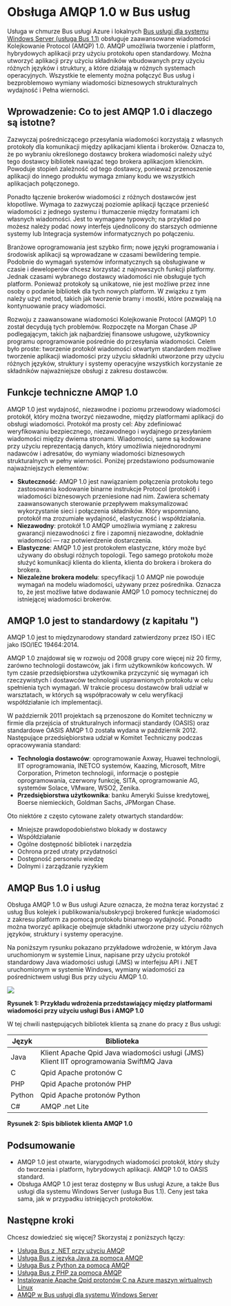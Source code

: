 <properties 
    pageTitle="Omówienie usług Bus AMQP | Microsoft Azure" 
    description="Informacje o używaniu zaawansowane wiadomości Kolejkowanie Protocol (AMQP) 1.0 platformy Azure." 
    services="service-bus" 
    documentationCenter=".net" 
    authors="sethmanheim" 
    manager="timlt" 
    editor=""/>

<tags 
    ms.service="service-bus" 
    ms.workload="na" 
    ms.tgt_pltfrm="na" 
    ms.devlang="multiple" 
    ms.topic="article" 
    ms.date="09/29/2016" 
    ms.author="sethm"/>



# <a name="amqp-10-support-in-service-bus"></a>Obsługa AMQP 1.0 w Bus usług

Usługa w chmurze Bus usługi Azure i lokalnych [Bus usługi dla systemu Windows Server (usługa Bus 1.1)](https://msdn.microsoft.com/library/dn282144.aspx) obsługuje zaawansowane wiadomości Kolejkowanie Protocol (AMQP) 1.0. AMQP umożliwia tworzenie i platform, hybrydowych aplikacji przy użyciu protokołu open standardowy. Można utworzyć aplikacji przy użyciu składników wbudowanych przy użyciu różnych języków i struktury, a które działają w różnych systemach operacyjnych. Wszystkie te elementy można połączyć Bus usług i bezproblemowo wymiany wiadomości biznesowych strukturalnych wydajność i Pełna wierności.

## <a name="introduction-what-is-amqp-10-and-why-is-it-important"></a>Wprowadzenie: Co to jest AMQP 1.0 i dlaczego są istotne?

Zazwyczaj pośredniczącego przesyłania wiadomości korzystają z własnych protokoły dla komunikacji między aplikacjami klienta i brokerów. Oznacza to, że po wybraniu określonego dostawcy brokera wiadomości należy użyć tego dostawcy bibliotek nawiązać tego brokera aplikacjom klienckim. Powoduje stopień zależność od tego dostawcy, ponieważ przenoszenie aplikacji do innego produktu wymaga zmiany kodu we wszystkich aplikacjach połączonego. 

Ponadto łączenie brokerów wiadomości z różnych dostawców jest kłopotliwe. Wymaga to zazwyczaj poziomie aplikacji łączące przenieść wiadomości z jednego systemu i tłumaczenie między formatami ich własnych wiadomości. Jest to wymagane typowych; na przykład po możesz należy podać nowy interfejs ujednolicony do starszych odmienne systemy lub Integracja systemów informatycznych po połączeniu.

Branżowe oprogramowania jest szybko firm; nowe języki programowania i środowisk aplikacji są wprowadzane w czasami bewildering tempie. Podobnie do wymagań systemów informatycznych są obsługiwane w czasie i deweloperów chcesz korzystać z najnowszych funkcji platformy. Jednak czasami wybranego dostawcy wiadomości nie obsługuje tych platform. Ponieważ protokoły są unikatowe, nie jest możliwe przez inne osoby o podanie bibliotek dla tych nowych platform. W związku z tym należy użyć metod, takich jak tworzenie bramy i mostki, które pozwalają na kontynuowanie pracy wiadomości.

Rozwoju z zaawansowane wiadomości Kolejkowanie Protocol (AMQP) 1.0 został decydują tych problemów. Rozpoczęte na Morgan Chase JP podlegającym, takich jak najbardziej finansowe usługowe, użytkownicy programu oprogramowanie pośrednie do przesyłania wiadomości. Celem było proste: tworzenie protokół wiadomości otwartym standardem możliwe tworzenie aplikacji wiadomości przy użyciu składniki utworzone przy użyciu różnych języków, struktury i systemy operacyjne wszystkich korzystanie ze składników najważniejsze obsługi z zakresu dostawców.

## <a name="amqp-10-technical-features"></a>Funkcje techniczne AMQP 1.0

AMQP 1.0 jest wydajność, niezawodne i poziomu przewodowy wiadomości protokół, który można tworzyć niezawodne, między platformami aplikacji do obsługi wiadomości. Protokół ma prosty cel: Aby zdefiniować weryfikowaniu bezpiecznego, niezawodnego i wydajnego przesyłaniem wiadomości między dwiema stronami. Wiadomości, same są kodowane przy użyciu reprezentacją danych, który umożliwia niejednorodnymi nadawców i adresatów, do wymiany wiadomości biznesowych strukturalnych w pełny wierności. Poniżej przedstawiono podsumowanie najważniejszych elementów:

*    **Skuteczność**: AMQP 1.0 jest nawiązaniem połączenia protokołu tego zastosowania kodowanie binarne instrukcje Protocol (protokół) i wiadomości biznesowych przeniesione nad nim. Zawiera schematy zaawansowanych sterowanie przepływem maksymalizować wykorzystanie sieci i połączenia składników. Który wspomniano, protokół ma zrozumiałe wydajność, elastyczność i współdziałania.
*    **Niezawodny**: protokół 1.0 AMQP umożliwia wymianę z zakresu gwarancji niezawodności z fire i zapomnij niezawodne, dokładnie wiadomości — raz potwierdzenie dostarczenia.
*    **Elastyczne**: AMQP 1.0 jest protokołem elastyczne, który może być używany do obsługi różnych topologii. Tego samego protokołu może służyć komunikacji klienta do klienta, klienta do brokera i brokera do brokera.
*    **Niezależne brokera modelu**: specyfikacji 1.0 AMQP nie powoduje wymagań na modelu wiadomości, używany przez pośrednika. Oznacza to, że jest możliwe łatwe dodawanie AMQP 1.0 pomocy technicznej do istniejącej wiadomości brokerów.

## <a name="amqp-10-is-a-standard-with-a-capital-s"></a>AMQP 1.0 jest to standardowy (z kapitału ")

AMQP 1.0 jest to międzynarodowy standard zatwierdzony przez ISO i IEC jako ISO/IEC 19464:2014.

AMQP 1.0 znajdował się w rozwoju od 2008 grupy core więcej niż 20 firmy, zarówno technologii dostawców, jak i firm użytkowników końcowych. W tym czasie przedsiębiorstwa użytkownika przyczynić się wymagań ich rzeczywistych i dostawców technologii usprawnionych protokołu w celu spełnienia tych wymagań. W trakcie procesu dostawców brali udział w warsztatach, w których są współpracowały w celu weryfikacji współdziałanie ich implementacji.

W październik 2011 projektach są przenoszone do Komitet techniczny w firmie dla przejścia of strukturalnych informacji standardy (OASIS) oraz standardowe OASIS AMQP 1.0 została wydana w październik 2012. Następujące przedsiębiorstwa udział w Komitet Techniczny podczas opracowywania standard:

*    **Technologia dostawców**: oprogramowanie Axway, Huawei technologii, IIT oprogramowania, INETCO systemów, Kaazing, Microsoft, Mitre Corporation, Primeton technologii, informacje o postępie oprogramowania, czerwony funkcję, SITA, oprogramowanie AG, systemów Solace, VMware, WSO2, Zenika.
*    **Przedsiębiorstwa użytkownika**: banku Ameryki Suisse kredytowej, Boerse niemieckich, Goldman Sachs, JPMorgan Chase.

Oto niektóre z często cytowane zalety otwartych standardów:

*    Mniejsze prawdopodobieństwo blokady w dostawcy
*    Współdziałanie
*    Ogólne dostępność bibliotek i narzędzia
*    Ochrona przed utraty przydatności
*    Dostępność personelu wiedzę
*    Dolnymi i zarządzanie ryzykiem

## <a name="amqp-10-and-service-bus"></a>AMQP Bus 1.0 i usług

Obsługa AMQP 1.0 w Bus usługi Azure oznacza, że można teraz korzystać z usług Bus kolejek i publikowania/subskrypcji brokered funkcje wiadomości z zakresu platform za pomocą protokołu binarnego wydajność. Ponadto można tworzyć aplikacje obejmuje składniki utworzone przy użyciu różnych języków, struktury i systemy operacyjne.

Na poniższym rysunku pokazano przykładowe wdrożenie, w którym Java uruchomionym w systemie Linux, napisane przy użyciu protokół standardowy Java wiadomości usługi (JMS) w interfejsu API i .NET uruchomionym w systemie Windows, wymiany wiadomości za pośrednictwem usługi Bus przy użyciu AMQP 1.0.

![][0]

**Rysunek 1: Przykładu wdrożenia przedstawiający między platformami wiadomości przy użyciu usługi Bus i AMQP 1.0**

W tej chwili następujących bibliotek klienta są znane do pracy z Bus usługi:

| Język | Biblioteka                                                                       |
|----------|-------------------------------------------------------------------------------|
| Java     | Klient Apache Qpid Java wiadomości usługi (JMS)<br/>Klient IIT oprogramowania SwiftMQ Java |
| C        | Qpid Apache protonów C                                                          |
| PHP      | Qpid Apache protonów PHP                                                        |
| Python   | Qpid Apache protonów Python                                                     |
| C#       | AMQP .net Lite                                                                |

**Rysunek 2: Spis bibliotek klienta AMQP 1.0**

## <a name="summary"></a>Podsumowanie

*    AMQP 1.0 jest otwarte, wiarygodnych wiadomości protokół, który służy do tworzenia i platform, hybrydowych aplikacji. AMQP 1.0 to OASIS standard.
*    Obsługa AMQP 1.0 jest teraz dostępny w Bus usługi Azure, a także Bus usługi dla systemu Windows Server (usługa Bus 1.1). Ceny jest taka sama, jak w przypadku istniejących protokołów.

## <a name="next-steps"></a>Następne kroki

Chcesz dowiedzieć się więcej? Skorzystaj z poniższych łączy:

- [Usługa Bus z .NET przy użyciu AMQP]
- [Usługa Bus z języka Java za pomocą AMQP]
- [Usługa Bus z Python za pomocą AMQP]
- [Usługa Bus z PHP za pomocą AMQP]
- [Instalowanie Apache Qpid protonów C na Azure maszyn wirtualnych Linux]
- [AMQP w Bus usługi dla systemu Windows Server]

[0]: ./media/service-bus-amqp-overview/service-bus-amqp-1.png
[Usługa Bus z .NET przy użyciu AMQP]: service-bus-amqp-dotnet.md
[Usługa Bus z języka Java za pomocą AMQP]: service-bus-amqp-java.md
[Usługa Bus z Python za pomocą AMQP]: service-bus-amqp-python.md
[Usługa Bus z PHP za pomocą AMQP]: service-bus-amqp-php.md
[Instalowanie Apache Qpid protonów C na Azure maszyn wirtualnych Linux]: service-bus-amqp-apache.md
[AMQP w Bus usługi dla systemu Windows Server]: https://msdn.microsoft.com/library/dn574799.aspx